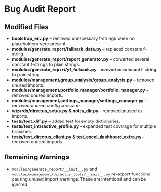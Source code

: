 # Bug Audit Report

## Modified Files
- **bootstrap_env.py** – removed unnecessary f-strings when no placeholders were present.
- **modules/generate_report/fallback_data.py** – replaced constant f-string.
- **modules/generate_report/report_generator.py** – converted several constant f-strings to plain strings.
- **modules/generate_report/yf_fallback.py** – converted constant f-string to plain string.
- **modules/management/group_analysis/group_analysis.py** – removed unused imports.
- **modules/management/portfolio_manager/portfolio_manager.py** – removed unused imports.
- **modules/management/settings_manager/settings_manager.py** – removed unused config constants.
- **wizards/directus_setup.py & notes_dir.py** – removed unused os imports.
- **tests/test_diff.py** – added test for empty dictionaries.
- **tests/test_interactive_profile.py** – expanded test coverage for multiple branches.
- **tests/test_directus_client.py & test_excel_dashboard_extra.py** – removed unused imports.

## Remaining Warnings
- `modules/generate_report/__init__.py` and `modules/management/directus_tools/__init__.py` re-export functions causing unused import warnings. These are intentional and can be ignored.

